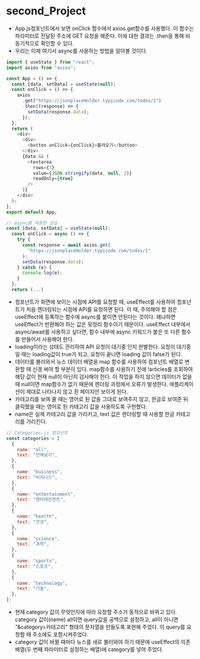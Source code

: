 # second_Project

- App.js컴포넌트에서 보면 onClick 함수에서 axios.get함수를 사용했다. 이 함수는 파라미터로 전달된 주소에 GET 요청을 해준다. 이에 대한 결과는 .then을 통해 비동기적으로 확인할 수 있다.
- 우리는 이제 여기서 async를 사용하는 방법을 알아볼 것이다.
```javascript
import { useState } from "react";
import axios from "axios";

const App = () => {
  const [data, setData] = useState(null);
  const onClick = () => {
    axios
      .get("https://jsonplaceHolder.typicode.com/todos/1")
      .then((response) => {
        setData(response.data);
      });
  };
  return (
    <div>
      <div>
        <button onClick={onClick}>불러오기</button>
      </div>
      {data && (
        <textarea
          rows={7}
          value={JSON.stringify(data, null, 2)}
          readOnly={true}
        />
      )}
    </div>
  );
};
export default App;

// async를 적용한 모습
const [data, setData] = useState(null);
  const onClick = async () => {
    try {
      const response = await axios.get(
        "https://jsonplaceHolder.typicode.com/todos/1"
      );
      setData(response.data);
    } catch (e) {
      console.log(e);
    }
  };
  return (...)
```
- 컴포넌트가 화면에 보이는 시점에 API를 요청할 때, useEffect를 사용하여 컴포넌트가 처음 렌더링되는 시점에 API를 요청하면 된다. 이 때, 주의해야 할 점은 useEffect에 등록하는 함수에 async를 붙이면 안된다는 것이다. 왜냐하면 useEffect가 반환해야 하는 값은 뒷정리 함수이기 때문이다. useEffect 내부에서 async/await를 사용하고 싶다면, 함수 내부에 async 키워드가 붙은 또 다른 함수를 만들어서 사용해야 한다.
- loading이라는 상태도 관리하여 API 요청이 대기중 인지 판별한다. 요청이 대기중 일 때는 loading값이 true가 되고, 요청이 끝나면 loading 값이 false가 된다.
- 데이터를 불러와서 뉴스 데이터 배열을 map 함수를 사용하여 컴포넌트 배열로 변환할 때 신경 써야 할 부분이 있다. map함수를 사용하기 전에 !articles를 조회하여 해당 값이 현재 null이 아닌지 검사해야 한다. 이 작업을 하지 않으면 데이터가 없을 때 null이면 map함수가 없기 때문에 렌더링 과정에서 오류가 발생한다. 애플리케이션이 제대로 나타나지 않고 흰 페이지만 보이게 된다.
- 카테고리를 보여 줄 때는 영어로 된 값을 그대로 보여주지 않고, 한글로 보여준 뒤 클릭했을 때는 영어로 된 카테고리 값을 사용하도록 구현했다.
- name은 실제 카테고리 값을 가리키고, text 값은 렌더링할 때 사용할 한글 카테고리를 가리킨다.
```javascript
// Categories.js 컴포넌트
const categories = [
  {
    name: "all",
    text: "전체보기",
  },
  {
    name: "business",
    text: "비지니스",
  },
  {
    name: "entertainment",
    text: "엔터테인먼트",
  },
  {
    name: "health",
    text: "건강",
  },
  {
    name: "science",
    text: "과학",
  },
  {
    name: "sports",
    text: "스포츠",
  },
  {
    name: "technology",
    text: "기술",
  },
];
```
- 현재 category 값이 무엇인지에 따라 요청할 주소가 동적으로 바뀌고 있다. category 값이(name) all이면 query값을 공백으로 설정하고, all이 아니면 "&category=카테고리" 형태의 문자열을 만들도록 표현해 주었다. 이 query를 요청할 때 주소에도 포함시켜주었다.
- category 값이 바뀔 때마다 뉴스를 새로 불러와야 하기 때문에 useEffect의 의존 배열(두 번째 파라미터로 설정하는 배열)에 category를 넣어 주었다.


